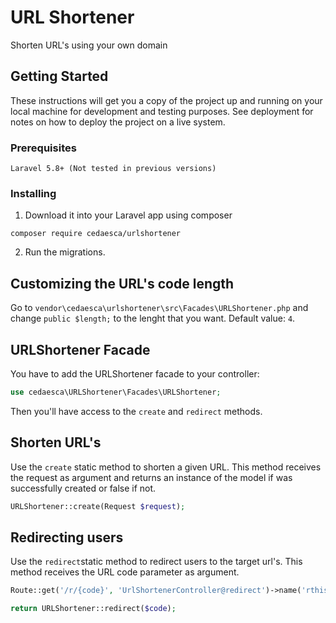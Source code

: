 # URL Shortener

Shorten URL's using your own domain

## Getting Started

These instructions will get you a copy of the project up and running on your local machine for development and testing purposes. See deployment for notes on how to deploy the project on a live system.

### Prerequisites

```
Laravel 5.8+ (Not tested in previous versions)
```

### Installing

1) Download it into your Laravel app using composer

```
composer require cedaesca/urlshortener
```

2) Run the migrations.

## Customizing the URL's code length

Go to `vendor\cedaesca\urlshortener\src\Facades\URLShortener.php` and change `public $length;` to the lenght that you want. Default value: `4`.

## URLShortener Facade

You have to add the URLShortener facade to your controller:
````php
use cedaesca\URLShortener\Facades\URLShortener;
````

Then you'll have access to the `create` and `redirect` methods.

## Shorten URL's

Use the `create` static method to shorten a given URL. This method receives the request as argument and returns an instance of the model if was successfully created or false if not.

````php
URLShortener::create(Request $request);
````

## Redirecting users

Use the `redirect`static method to redirect users to the target url's. This method receives the URL code parameter as argument.

````php
Route::get('/r/{code}', 'UrlShortenerController@redirect')->name('rthis');
````
````php
return URLShortener::redirect($code);
````
